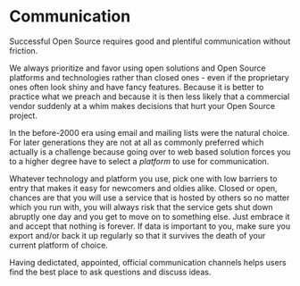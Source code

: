 # Communication

Successful Open Source requires good and plentiful communication without
friction.

We always prioritize and favor using open solutions and Open Source platforms
and technologies rather than closed ones - even if the proprietary ones often
look shiny and have fancy features. Because it is better to practice what we
preach and because it is then less likely that a commercial vendor suddenly at
a whim makes decisions that hurt your Open Source project.

In the before-2000 era using email and mailing lists were the natural choice.
For later generations they are not at all as commonly preferred which actually
is a challenge because going over to web based solution forces you to a higher
degree have to select a *platform* to use for communication.

Whatever technology and platform you use, pick one with low barriers to entry
that makes it easy for newcomers and oldies alike. Closed or open, chances are
that you will use a service that is hosted by others so no matter which you
run with, you will always risk that the service gets shut down abruptly one
day and you get to move on to something else. Just embrace it and accept that
nothing is forever. If data is important to you, make sure you export and/or
back it up regularly so that it survives the death of your current platform of
choice.

Having dedictated, appointed, official communication channels helps users find
the best place to ask questions and discuss ideas.
